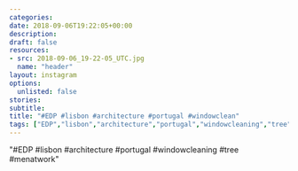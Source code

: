 ```yaml
---
categories:
date: 2018-09-06T19:22:05+00:00
description:
draft: false
resources:
- src: 2018-09-06_19-22-05_UTC.jpg
  name: "header"
layout: instagram
options:
  unlisted: false
stories:
subtitle:
title: "#EDP #lisbon #architecture #portugal #windowclean"
tags: ["EDP","lisbon","architecture","portugal","windowcleaning","tree","menatwork"]
---
```


"#EDP #lisbon #architecture #portugal #windowcleaning #tree #menatwork"
